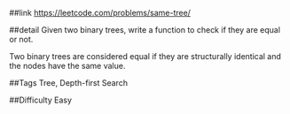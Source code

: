 ##link
https://leetcode.com/problems/same-tree/

##detail
Given two binary trees, write a function to check if they are equal or not.

Two binary trees are considered equal if they are structurally identical and the nodes have the same value.

##Tags
Tree, Depth-first Search

##Difficulty
Easy
